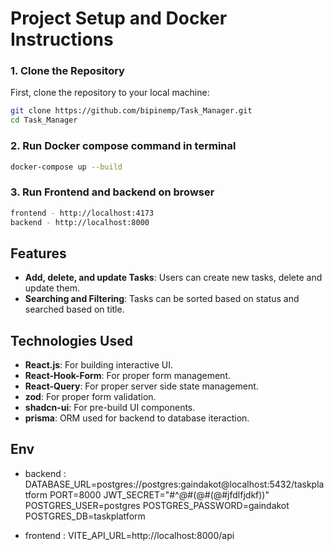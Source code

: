 # Project Setup and Docker Instructions

### 1. Clone the Repository

First, clone the repository to your local machine:

```bash
git clone https://github.com/bipinemp/Task_Manager.git
cd Task_Manager
```

### 2. Run Docker compose command in terminal

```bash
docker-compose up --build
```

### 3. Run Frontend and backend on browser

```bash
frontend - http://localhost:4173
backend - http://localhost:8000
```

## Features

- **Add, delete, and update Tasks**: Users can create new tasks, delete and update them.
- **Searching and Filtering**: Tasks can be sorted based on status and searched based on title.

## Technologies Used
- **React.js**: For building interactive UI.
- **React-Hook-Form**: For proper form management.
- **React-Query**: For proper server side state management.
- **zod**: For proper form validation.
- **shadcn-ui**: For pre-build UI components.
- **prisma**: ORM used for backend to database iteraction.

## Env
- backend : 
DATABASE_URL=postgres://postgres:gaindakot@localhost:5432/taskplatform
PORT=8000
JWT_SECRET="#^*@*#(@#(@#jfdlfjdkf))"
POSTGRES_USER=postgres
POSTGRES_PASSWORD=gaindakot
POSTGRES_DB=taskplatform

- frontend :
VITE_API_URL=http://localhost:8000/api
